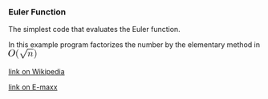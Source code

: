 ### Euler Function
The simplest code that evaluates the Euler function.

In this example program factorizes the number by the elementary method in ![alt text](https://github.com/ZangievM/kotlin_algo/blob/master/src/euler/images/sqrt.png)

[link on Wikipedia](https://en.wikipedia.org/wiki/Euler_function)

[link on E-maxx](https://e-maxx.ru/algo/euler_function)
